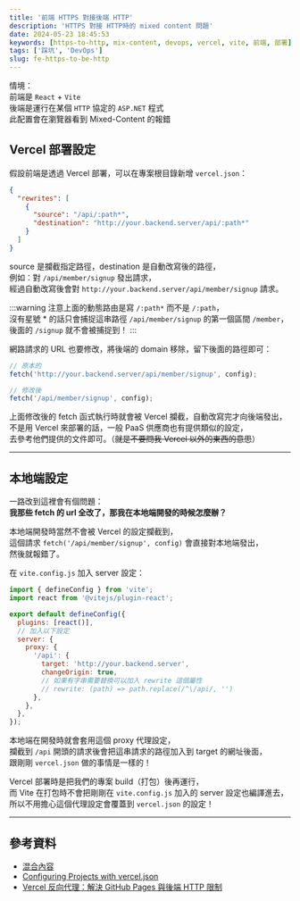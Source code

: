 ```yaml
---
title: '前端 HTTPS 對接後端 HTTP'
description: 'HTTPS 對接 HTTP時的 mixed content 問題'
date: 2024-05-23 18:45:53
keywords: [https-to-http, mix-content, devops, vercel, vite, 前端, 部署]
tags: ['踩坑', 'DevOps']
slug: fe-https-to-be-http
---
```


情境：  
前端是 `React` + `Vite`  
後端是運行在某個 `HTTP` 協定的 `ASP.NET` 程式  
此配置會在瀏覽器看到 Mixed-Content 的報錯

## Vercel 部署設定

假設前端是透過 Vercel 部署，可以在專案根目錄新增 `vercel.json`：

```json
{
  "rewrites": [
    {
      "source": "/api/:path*",
      "destination": "http://your.backend.server/api/:path*"
    }
  ]
}
```

source 是攔截指定路徑，destination 是自動改寫後的路徑，  
例如：對 `/api/member/signup` 發出請求，  
經過自動改寫後會對 `http://your.backend.server/api/member/signup` 請求。

:::warning
注意上面的動態路由是寫 `/:path*` 而不是 `/:path`，  
沒有星號 \* 的話只會捕捉這串路徑 `/api/member/signup` 的第一個區間 `/member`，  
後面的 `/signup` 就不會被捕捉到！
:::

網路請求的 URL 也要修改，將後端的 domain 移除，留下後面的路徑即可：

```js
// 原本的
fetch('http://your.backend.server/api/member/signup', config);

// 修改後
fetch('/api/member/signup', config);
```

上面修改後的 fetch 函式執行時就會被 Vercel 攔截，自動改寫完才向後端發出，  
不是用 Vercel 來部署的話，一般 PaaS 供應商也有提供類似的設定，  
去參考他們提供的文件即可。（~~就是不要問我 Vercel 以外的東西的意思~~）

---

## 本地端設定

一路改到這裡會有個問題：  
**我那些 fetch 的 url 全改了，那我在本地端開發的時候怎麼辦？**

本地端開發時當然不會被 Vercel 的設定攔截到，  
這個請求 `fetch('/api/member/signup', config)` 會直接對本地端發出，  
然後就報錯了。

在 `vite.config.js` 加入 server 設定：

```js
import { defineConfig } from 'vite';
import react from '@vitejs/plugin-react';

export default defineConfig({
  plugins: [react()],
  // 加入以下設定
  server: {
    proxy: {
      '/api': {
        target: 'http://your.backend.server',
        changeOrigin: true,
        // 如果有字串需要替換可以加入 rewrite 這個屬性
        // rewrite: (path) => path.replace(/^\/api/, '')
      },
    },
  },
});
```

本地端在開發時就會套用這個 proxy 代理設定，  
攔截到 `/api` 開頭的請求後會把這串請求的路徑加入到 target 的網址後面，  
跟剛剛 `vercel.json` 做的事情是一樣的！

Vercel 部署時是把我們的專案 build（打包）後再運行，  
而 Vite 在打包時不會把剛剛在 `vite.config.js` 加入的 server 設定也編譯進去，  
所以不用擔心這個代理設定會覆蓋到 `vercel.json` 的設定！

---

## 參考資料

- [混合內容](https://developer.mozilla.org/zh-TW/docs/Web/Security/Mixed_content)
- [Configuring Projects with vercel.json](https://vercel.com/docs/projects/project-configuration#rewrites)
- [Vercel 反向代理：解決 GitHub Pages 與後端 HTTP 限制](https://medium.com/@JammsL/%E5%BE%9E%E5%81%9A%E4%B8%AD%E5%AD%B8-vercel%E5%8F%8D%E5%90%91%E4%BB%A3%E7%90%86-%E8%A7%A3%E6%B1%BAgithub-pages%E8%88%87%E5%BE%8C%E7%AB%AFhttp%E9%99%90%E5%88%B6-2a04498e6d36)
